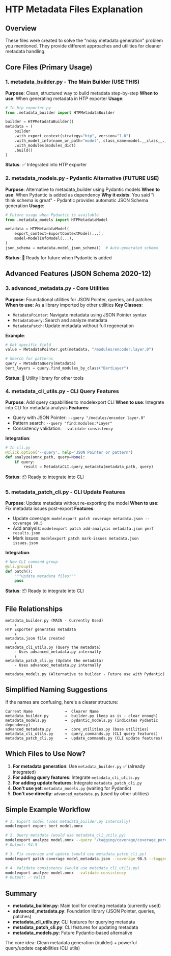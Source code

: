 # HTP Metadata Files Explanation

## Overview
These files were created to solve the "noisy metadata generation" problem you mentioned. They provide different approaches and utilities for cleaner metadata handling.

## Core Files (Primary Usage)

### 1. **metadata_builder.py** - The Main Builder (USE THIS)
**Purpose**: Clean, structured way to build metadata step-by-step
**When to use**: When generating metadata in HTP exporter
**Usage**:
```python
# In htp_exporter.py
from .metadata_builder import HTPMetadataBuilder

builder = HTPMetadataBuilder()
metadata = (
    builder
    .with_export_context(strategy="htp", version="1.0")
    .with_model_info(name_or_path="model", class_name=model.__class__.__name__, ...)
    .with_modules(modules_dict)
    .build()
)
```
**Status**: ✅ Integrated into HTP exporter

### 2. **metadata_models.py** - Pydantic Alternative (FUTURE USE)
**Purpose**: Alternative to metadata_builder using Pydantic models
**When to use**: When Pydantic is added as dependency
**Why it exists**: You said "i think schema is great" - Pydantic provides automatic JSON Schema generation
**Usage**:
```python
# Future usage when Pydantic is available
from .metadata_models import HTPMetadataModel

metadata = HTPMetadataModel(
    export_context=ExportContextModel(...),
    model=ModelInfoModel(...),
)
json_schema = metadata.model_json_schema()  # Auto-generated schema
```
**Status**: 🔮 Ready for future when Pydantic is added

## Advanced Features (JSON Schema 2020-12)

### 3. **advanced_metadata.py** - Core Utilities
**Purpose**: Foundational utilities for JSON Pointer, queries, and patches
**When to use**: As a library imported by other utilities
**Key Classes**:
- `MetadataPointer`: Navigate metadata using JSON Pointer syntax
- `MetadataQuery`: Search and analyze metadata  
- `MetadataPatch`: Update metadata without full regeneration

**Example**:
```python
# Get specific field
value = MetadataPointer.get(metadata, "/modules/encoder.layer.0")

# Search for patterns
query = MetadataQuery(metadata)
bert_layers = query.find_modules_by_class("BertLayer")
```
**Status**: 🔧 Utility library for other tools

### 4. **metadata_cli_utils.py** - CLI Query Features
**Purpose**: Add query capabilities to modelexport CLI
**When to use**: Integrate into CLI for metadata analysis
**Features**:
- Query with JSON Pointer: `--query "/modules/encoder.layer.0"`
- Pattern search: `--query "find:modules:*Layer"`
- Consistency validation: `--validate-consistency`

**Integration**:
```python
# In cli.py
@click.option('--query', help='JSON Pointer or pattern')
def analyze(onnx_path, query=None):
    if query:
        result = MetadataCLI.query_metadata(metadata_path, query)
```
**Status**: 📦 Ready to integrate into CLI

### 5. **metadata_patch_cli.py** - CLI Update Features  
**Purpose**: Update metadata without re-exporting the model
**When to use**: Fix metadata issues post-export
**Features**:
- Update coverage: `modelexport patch coverage metadata.json --coverage 98.5`
- Add analysis: `modelexport patch add-analysis metadata.json perf results.json`
- Mark issues: `modelexport patch mark-issues metadata.json issues.json`

**Integration**:
```python
# New CLI command group
@cli.group()
def patch():
    """Update metadata files"""
    pass
```
**Status**: 📦 Ready to integrate into CLI

## File Relationships

```
metadata_builder.py (MAIN - Currently Used)
    ↓
HTP Exporter generates metadata
    ↓
metadata.json file created
    ↓
metadata_cli_utils.py (Query the metadata)
    - Uses advanced_metadata.py internally
    ↓
metadata_patch_cli.py (Update the metadata)
    - Uses advanced_metadata.py internally

metadata_models.py (Alternative to builder - Future use with Pydantic)
```

## Simplified Naming Suggestions

If the names are confusing, here's a clearer structure:

```
Current Name              →  Clearer Name
metadata_builder.py       →  builder.py (keep as is - clear enough)
metadata_models.py        →  pydantic_models.py (indicates Pydantic dependency)
advanced_metadata.py      →  core_utilities.py (base utilities)
metadata_cli_utils.py     →  query_commands.py (CLI query features)
metadata_patch_cli.py     →  update_commands.py (CLI update features)
```

## Which Files to Use Now?

1. **For metadata generation**: Use `metadata_builder.py` ✅ (already integrated)
2. **For adding query features**: Integrate `metadata_cli_utils.py`
3. **For adding update features**: Integrate `metadata_patch_cli.py`
4. **Don't use yet**: `metadata_models.py` (waiting for Pydantic)
5. **Don't use directly**: `advanced_metadata.py` (used by other utilities)

## Simple Example Workflow

```bash
# 1. Export model (uses metadata_builder.py internally)
modelexport export bert model.onnx

# 2. Query metadata (would use metadata_cli_utils.py)
modelexport analyze model.onnx --query "/tagging/coverage/coverage_percentage"
# Output: 94.5

# 3. Fix coverage and update (would use metadata_patch_cli.py)  
modelexport patch coverage model_metadata.json --coverage 98.5 --tagged 145

# 4. Validate consistency (would use metadata_cli_utils.py)
modelexport analyze model.onnx --validate-consistency
# Output: ✅ Valid
```

## Summary

- **metadata_builder.py**: Main tool for creating metadata (currently used)
- **advanced_metadata.py**: Foundation library (JSON Pointer, queries, patches)
- **metadata_cli_utils.py**: CLI features for querying metadata
- **metadata_patch_cli.py**: CLI features for updating metadata
- **metadata_models.py**: Future Pydantic-based alternative

The core idea: Clean metadata generation (builder) + powerful query/update capabilities (CLI utils)
